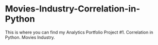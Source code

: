 # Movies-Industry-Correlation-in-Python
 This is where you can find my Analytics Portfolio Project #1. Correlation in Python. Movies Industry.
